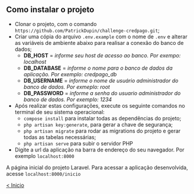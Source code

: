 ## Como instalar o projeto

* Clonar o projeto, com o comando `https://github.com/PatrickDupin/challenge-credpago.git`;
* Criar uma cópia do arquivo `.env.example` com o nome de `.env` e alterar as variáveis de ambiente abaixo para realisar a conexão do banco de dados;
  - **DB_HOST**     = *informe seu host de acesso ao banco. Por exempo: localhost*
  - **DB_DATABASE** = *informe o nome para o banco de dados da aplicação. Por exemplo: credpago_db*
  - **DB_USERNAME** = *informe o nome de usuário administrador do banco de dados. Por exmeplo: root*
  - **DB_PASSWORD** = *informe a senha do usuario administrador do banco de dados. Por exemplo: 1234*
* Após realizar estas configurações, execute os seguinte comandos no terminal de seu sistema operacional:
  - `compose install` para instalar todas as dependências do projeto;
  - `php artisan key:generate`, para gerar a chave de segurança; 
  - `php artisan migrate` para rodar as migrations do projeto e gerar todas as tabelas necessárias;
  - `php artisan serve` para subir o servidor PHP
* Digite a url da aplicação na barra de endereço do seu navegador. Por exemplo `localhost:8000`

A página inicial do projeto Laravel. Para acessar a aplicação desenvolvida, acesse `localhost:8000/inicio`

[< Inicio](../../README.md)

